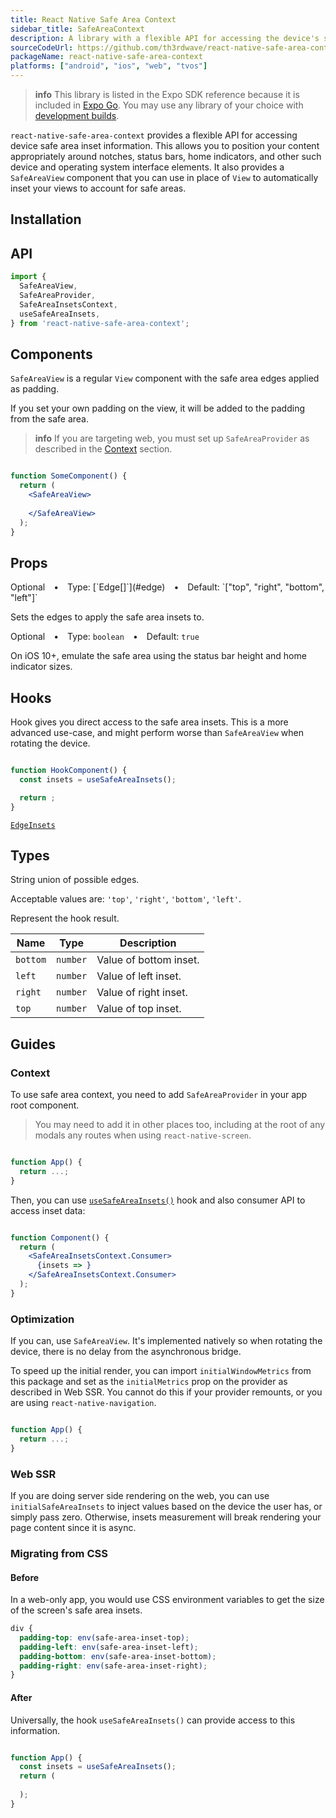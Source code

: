 ```yaml
---
title: React Native Safe Area Context
sidebar_title: SafeAreaContext
description: A library with a flexible API for accessing the device's safe area inset information.
sourceCodeUrl: https://github.com/th3rdwave/react-native-safe-area-context
packageName: react-native-safe-area-context
platforms: ["android", "ios", "web", "tvos"]
---
```


> **info** This library is listed in the Expo SDK reference because it is included in [Expo Go](https://expo.dev/go). You may use any library of your choice with [development builds](/develop/development-builds/introduction/).

`react-native-safe-area-context` provides a flexible API for accessing device safe area inset information. This allows you to position your content appropriately around notches, status bars, home indicators, and other such device and operating system interface elements. It also provides a `SafeAreaView` component that you can use in place of `View` to automatically inset your views to account for safe areas.

## Installation

## API

```js
import {
  SafeAreaView,
  SafeAreaProvider,
  SafeAreaInsetsContext,
  useSafeAreaInsets,
} from 'react-native-safe-area-context';
```

## Components

`SafeAreaView` is a regular `View` component with the safe area edges applied as padding.

If you set your own padding on the view, it will be added to the padding from the safe area.

> **info** If you are targeting web, you must set up `SafeAreaProvider` as described in the [Context](#context) section.

```jsx

function SomeComponent() {
  return (
    <SafeAreaView>
      
    </SafeAreaView>
  );
}
```

## Props

<PaddedAPIBox header="edges">

<CALLOUT theme="secondary">
  Optional • Type: [`Edge[]`](#edge) • Default: `["top", "right", "bottom", "left"]`
</CALLOUT>
<br />

Sets the edges to apply the safe area insets to.

<CALLOUT theme="secondary">Optional • Type: `boolean` • Default: `true`</CALLOUT>
<br />

On iOS 10+, emulate the safe area using the status bar height and home indicator sizes.

</PaddedAPIBox>

## Hooks

Hook gives you direct access to the safe area insets. This is a more advanced use-case, and might perform worse than `SafeAreaView` when rotating the device.

```jsx

function HookComponent() {
  const insets = useSafeAreaInsets();

  return ;
}
```

[`EdgeInsets`](#edgeinsets)

## Types

String union of possible edges.

Acceptable values are: `'top'`, `'right'`, `'bottom'`, `'left'`.

Represent the hook result.

| Name     | Type     | Description            |
| -------- | -------- | ---------------------- |
| `bottom` | `number` | Value of bottom inset. |
| `left`   | `number` | Value of left inset.   |
| `right`  | `number` | Value of right inset.  |
| `top`    | `number` | Value of top inset.    |

## Guides

### Context

To use safe area context, you need to add `SafeAreaProvider` in your app root component.

> You may need to add it in other places too, including at the root of any modals any routes when using `react-native-screen`.

```jsx

function App() {
  return ...;
}
```

Then, you can use [`useSafeAreaInsets()`](#usesafeareainsets) hook and also consumer API to access inset data:

```jsx

function Component() {
  return (
    <SafeAreaInsetsContext.Consumer>
      {insets => }
    </SafeAreaInsetsContext.Consumer>
  );
}
```

### Optimization

If you can, use `SafeAreaView`. It's implemented natively so when rotating the device, there is no delay from the asynchronous bridge.

To speed up the initial render, you can import `initialWindowMetrics` from this package and set as the `initialMetrics` prop on the provider as described in Web SSR. You cannot do this if your provider remounts, or you are using `react-native-navigation`.

```jsx

function App() {
  return ...;
}
```

### Web SSR

If you are doing server side rendering on the web, you can use `initialSafeAreaInsets` to inject values based on the device the user has, or simply pass zero. Otherwise, insets measurement will break rendering your page content since it is async.

### Migrating from CSS

#### Before

In a web-only app, you would use CSS environment variables to get the size of the screen's safe area insets.

```css styles.css
div {
  padding-top: env(safe-area-inset-top);
  padding-left: env(safe-area-inset-left);
  padding-bottom: env(safe-area-inset-bottom);
  padding-right: env(safe-area-inset-right);
}
```

#### After

Universally, the hook `useSafeAreaInsets()` can provide access to this information.

```jsx App.js

function App() {
  const insets = useSafeAreaInsets();
  return (
    
  );
}
```